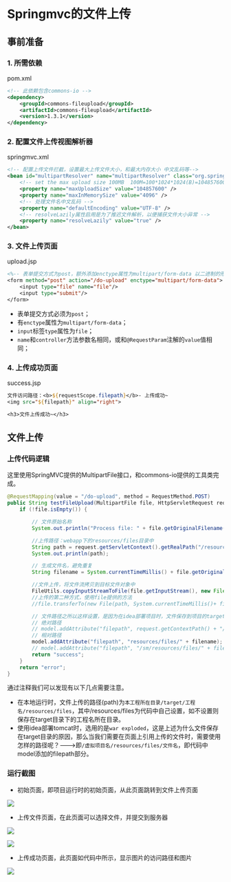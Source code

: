 # Springmvc的文件上传

## 事前准备

### 1. 所需依赖

pom.xml

```xml
<!-- 此依赖包含commons-io -->
<dependency>
    <groupId>commons-fileupload</groupId>
    <artifactId>commons-fileupload</artifactId>
    <version>1.3.1</version>
</dependency>
```

### 2. 配置文件上传视图解析器

springmvc.xml

```xml
<!-- 配置上传文件拦截，设置最大上传文件大小，和最大内存大小 中文乱码等-->
<bean id="multipartResolver" name="multipartResolver" class="org.springframework.web.multipart.commons.CommonsMultipartResolver">
    <!-- set the max upload size 100MB  100M=100*1024*1024(B)=104857600 bytes-->
    <property name="maxUploadSize" value="104857600" />
    <property name="maxInMemorySize" value="4096" />
    <!-- 处理文件名中文乱码 -->
    <property name="defaultEncoding" value="UTF-8" />
    <!-- resolveLazily属性启用是为了推迟文件解析，以便捕获文件大小异常 -->
    <property name="resolveLazily" value="true" />
</bean>
```

### 3. 文件上传页面

upload.jsp

```jsp
<%-- 表单提交方式为post，额外添加enctype属性为multipart/form-data 以二进制的形式传输数据 --%>
<form method="post" action="/do-upload" enctype="multipart/form-data">
    <input type="file" name="file"/>
    <input type="submit"/>
</form>
```

- 表单提交方式必须为`post`；
- 有`enctype`属性为`multipart/form-data`；
- `input`标签`type`属性为`file`；
- `name`和`controller`方法参数名相同，或和`@RequestParam`注解的`value`值相同；

### 4. 上传成功页面

success.jsp

```jsp
文件访问路径：<b>${requestScope.filepath}</b>- 上传成功~
<img src="${filepath}" align="right">

<h3>文件上传成功~</h3>
```

## 文件上传

### 上传代码逻辑

这里使用SpringMVC提供的MultipartFile接口，和commons-io提供的工具类完成。

```java
@RequestMapping(value = "/do-upload", method = RequestMethod.POST)
public String testFileUpload(MultipartFile file, HttpServletRequest request, Model model) throws IOException {
    if (!file.isEmpty()) {

        // 文件原始名称
        System.out.println("Process file: " + file.getOriginalFilename());

        //上传路径：webapp下的resources/files目录中
        String path = request.getServletContext().getRealPath("/resources/files");
        System.out.println(path);

        // 生成文件名，避免重复
        String filename = System.currentTimeMillis() + file.getOriginalFilename();

        //文件上传，将文件流拷贝到目标文件对象中
        FileUtils.copyInputStreamToFile(file.getInputStream(), new File(path, filename));
        //上传的第二种方式，使用file提供的方法
        //file.transferTo(new File(path, System.currentTimeMillis()+ file.getOriginalFilename()));

        // 文件路径之所以这样设置，是因为在idea部署项目时，文件保存到项目的target文件夹下，要通过部署的虚拟项目名+文件的路径访问
        // 绝对路径
        // model.addAttribute("filepath", request.getContextPath() + "/resources/files/" + filename);
        // 相对路径
        model.addAttribute("filepath", "resources/files/" + filename);
        // model.addAttribute("filepath", "/sm/resources/files/" + filename);
        return "success";
    }
    return "error";
}
```

通过注释我们可以发现有以下几点需要注意。

- 在本地运行时，文件上传的路径(path)为`本工程所在目录/target/工程名/resources/files`，其中/resources/files为代码中自己设置，如不设置则保存在target目录下的工程名所在目录。
- 使用idea部署tomcat时，选用的是`war exploded`，这是上述为什么文件保存在target目录的原因，那么当我们需要在页面上引用上传的文件时，需要使用怎样的路径呢？--->即`/虚拟项目名/resources/files/文件名`，即代码中model添加的filepath部分。

### 运行截图

- 初始页面，即项目运行时的初始页面，从此页面跳转到文件上传页面

![](https://zsy0216.github.io/image/notes/20191207182650.png)

- 上传文件页面，在此页面可以选择文件，并提交到服务器

![](https://zsy0216.github.io/image/notes/20191207182801.png)

![](https://zsy0216.github.io/image/notes/20191207183041.png)

- 上传成功页面，此页面如代码中所示，显示图片的访问路径和图片

![](https://zsy0216.github.io/image/notes/20191207183211.png)

